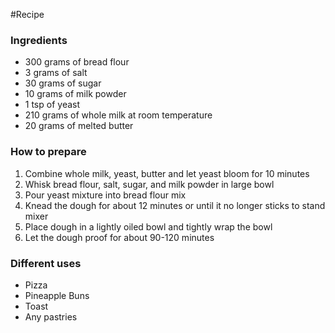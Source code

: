 #Recipe
### Ingredients
- 300 grams of bread flour
- 3 grams of salt
- 30 grams of sugar
- 10 grams of milk powder
- 1 tsp of yeast
- 210 grams of whole milk at room temperature
- 20 grams of melted butter

### How to prepare
1. Combine whole milk, yeast, butter and let yeast bloom for 10 minutes
2. Whisk bread flour, salt, sugar, and milk powder in large bowl
3. Pour yeast mixture into bread flour mix
4. Knead the dough for about 12 minutes or until it no longer sticks to stand mixer
5. Place dough in a lightly oiled bowl and tightly wrap the bowl
6. Let the dough proof for about 90-120 minutes

### Different uses
- Pizza
- Pineapple Buns
- Toast
- Any pastries

